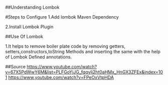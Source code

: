 ##Understanding Lombok

#Steps to Configure
 1.Add lombok Maven Dependency
 
2.Install Lombok Plugin
 

##Use Of Lombok

1.It helps to remove boiler plate code by removing getters,
setters,constructors,toString Methods and inserting the same
with the help of Lombok Defined annotations.

##Source
https://www.youtube.com/watch?v=67X5PdWwY6M&list=PLFGoYjJG_fqqyIj2ht0aHMx_HnGX3ZFEx&index=101
https://www.youtube.com/watch?v=FPeOxVtpHDA

